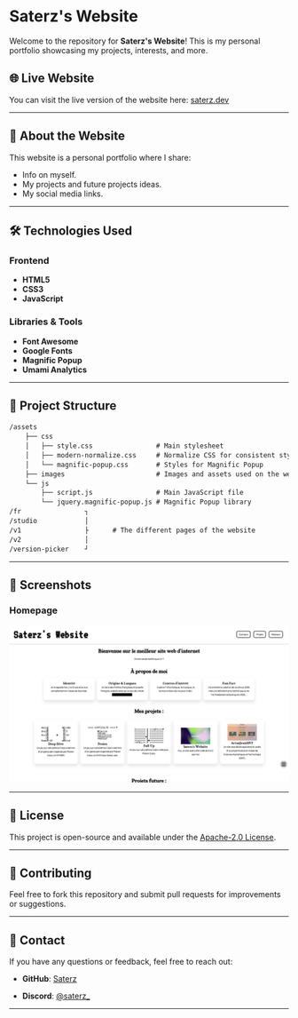 # Saterz's Website

Welcome to the repository for **Saterz's Website**! This is my personal portfolio showcasing my projects, interests, and more.

## 🌐 Live Website

You can visit the live version of the website here: [saterz.dev](https://saterz.dev)

---

## 📖 About the Website

This website is a personal portfolio where I share:

- Info on myself.
- My projects and future projects ideas.
- My social media links.

---

## 🛠️ Technologies Used

### Frontend

- **HTML5**
- **CSS3**
- **JavaScript**

### Libraries & Tools

- **Font Awesome**
- **Google Fonts**
- **Magnific Popup**
- **Umami Analytics**

---

## 📂 Project Structure

```markdown
/assets
    ├── css
    │   ├── style.css                # Main stylesheet
    │   ├── modern-normalize.css     # Normalize CSS for consistent styling
    │   └── magnific-popup.css       # Styles for Magnific Popup
    ├── images                       # Images and assets used on the website
    └── js
        ├── script.js                # Main JavaScript file
        └── jquery.magnific-popup.js # Magnific Popup library
/fr                ┐
/studio            │
/v1                ├      # The different pages of the website
/v2                │
/version-picker    ┘
```

---

## 📸 Screenshots

### Homepage

![Homepage Screenshot](assets/images/Saterz_s-website-v3.webp)

---

## 📜 License

This project is open-source and available under the [Apache-2.0 License](LICENSE).

---

## 🤝 Contributing

Feel free to fork this repository and submit pull requests for improvements or suggestions.

---

## 📧 Contact

If you have any questions or feedback, feel free to reach out:

- **GitHub**: [Saterz](https://github.com/Saterz)

- **Discord**: [@saterz_](https://discordapp.com/users/655805199801385007)

---
